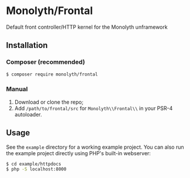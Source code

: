 # Monolyth/Frontal
Default front controller/HTTP kernel for the Monolyth unframework

## Installation

### Composer (recommended)
```sh
$ composer require monolyth/frontal
```

### Manual
1. Download or clone the repo;
2. Add `/path/to/frontal/src` for `Monolyth\\Frontal\\` in your PSR-4
   autoloader.

## Usage
See the `example` directory for a working example project. You can also run the
example project directly using PHP's built-in webserver:

```sh
$ cd example/httpdocs
$ php -S localhost:8000
```

